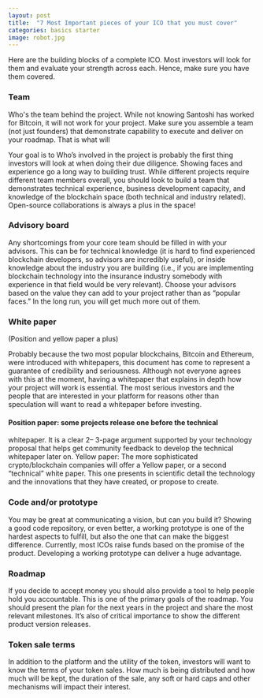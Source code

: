 ```yaml
---
layout: post
title:  "7 Most Important pieces of your ICO that you must cover"
categories: basics starter
image: robot.jpg
---
```


Here are the building blocks of a complete ICO. Most investors will look for them and evaluate your strength across each. Hence, make sure you have them covered.


### Team
Who's the team behind the project. While not knowing Santoshi has worked for Bitcoin, it will not work for your project. 
Make sure you assemble a team (not just founders) that demonstrate capability to execute and deliver on your roadmap. That is what will 

Your goal is to 
Who’s involved in the project is probably the first
thing investors will look at when doing their due
diligence. Showing faces and experience go a long
way to building trust. While different projects
require different team members overall, you should
look to build a team that demonstrates technical
experience, business development capacity, and
knowledge of the blockchain space (both technical
and industry related). Open-source collaborations
is always a plus in the space!

### Advisory board
Any shortcomings from your core team should be
filled in with your advisors. This can be for technical
knowledge (it is hard to find experienced blockchain
developers, so advisors are incredibly useful),
or inside knowledge about the industry you are
building (i.e., if you are implementing blockchain
technology into the insurance industry somebody
with experience in that field would be very relevant).
Choose your advisors based on the value they can
add to your project rather than as “popular faces.” In
the long run, you will get much more out of them.

### White paper
(Position and yellow paper a plus)

Probably because the two most popular blockchains,
Bitcoin and Ethereum, were introduced with
whitepapers, this document has come to represent
a guarantee of credibility and seriousness. Although
not everyone agrees with this at the moment, having
a whitepaper that explains in depth how your project
will work is essential. The most serious investors
and the people that are interested in your platform
for reasons other than speculation will want to read
a whitepaper before investing.

#### Position paper: some projects release one before the technical
whitepaper. It is a clear 2– 3-page argument supported
by your technology proposal that helps get community
feedback to develop the technical whitepaper later on.
Yellow paper: The more sophisticated crypto/blockchain
companies will offer a Yellow paper, or a second “technical”
white paper. This one presents in scientific detail the
technology and the innovations that they have created, or
propose to create.

### Code and/or prototype
You may be great at communicating a vision, but
can you build it? Showing a good code repository, or
even better, a working prototype is one of the hardest
aspects to fulfill, but also the one that can make the
biggest difference. Currently, most ICOs raise funds
based on the promise of the product. Developing a
working prototype can deliver a huge advantage.

### Roadmap
If you decide to accept money you should also
provide a tool to help people hold you accountable.
This is one of the primary goals of the roadmap.
You should present the plan for the next years in
the project and share the most relevant milestones.
It’s also of critical importance to show the different
product version releases.

### Token sale terms
In addition to the platform and the utility of the
token, investors will want to know the terms of your
token sales. How much is being distributed and how
much will be kept, the duration of the sale, any soft
or hard caps and other mechanisms will impact
their interest.